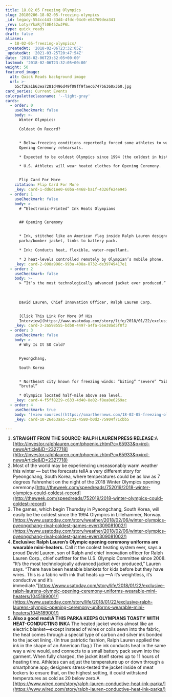 ```yaml
---
title: 18.02.05 Freezing Olympics
slug: 20180206-18-02-05-freezing-olympics
_id: legacy-554cc443-33d4-4fdc-94c0-e64769dea341
_rev: LotyrYkaRjTl0E452wJP6L
type: quick_reads
draft: false
aliases:
  - 18-02-05-freezing-olympics/
_createdAt: '2018-02-06T23:32:05Z'
_updatedAt: '2021-03-25T20:47:54Z'
date: '2018-02-06T23:32:05+00:00'
lastmod: '2018-02-06T23:32:05+00:00'
weight: 50
featured_image:
  alt: Quick Reads background image
  url: >-
    b5cf26a1b63ea7281d496d49f09ff9faec6747b6360x360.jpg
card_series: Current Events
colorpaletteclassname: '--light-gray'
cards:
  - order: 0
    useCheckmark: false
    body: >-
      Winter Olympics:  

      Coldest On Record?


      * Below-freezing conditions reportedly forced some athletes to walk out of
      Opening Ceremony rehearsals.

      * Expected to be coldest Olympics since 1994 (the coldest in history).

      * U.S. Athletes will wear heated clothes for Opening Ceremony.


      Flip Card For More
    citation: Flip Card For More
    _key: card-1-dd6d1ee0-60ba-4468-ba1f-4326fe24e945
  - order: 1
    useCheckmark: false
    body: >-
      # “Electronic-Printed” Ink Heats Olympians


      ## Opening Ceremony


      * Ink, stitched like an American flag inside Ralph Lauren designed
      parka/bomber jacket, links to battery pack.

      * Ink: Conducts heat, flexible, water-repellant.

      * 3 heat-levels controlled remotely by Olympian’s mobile phone.
    _key: card-2-098a998c-993a-408a-8732-de39749417e1
  - order: 2
    useCheckmark: false
    body: >-
      > “It’s the most technologically advanced jacket ever produced.”  
        
        
        
      David Lauren, Chief Innovation Officer, Ralph Lauren Corp.


      [Click This Link For More Of His
      Interview](https://www.usatoday.com/story/life/2018/01/22/exclusive-ralph-laurens-olympic-opening-ceremony-uniforms-wearable-mini-heaters/1045189001/)
    _key: card-3-3a598555-bdb8-4497-a4fa-56e38ad5f0f3
  - order: 3
    useCheckmark: false
    body: >-
      # Why Is It SO Cold?


      Pyeongchang,  

      South Korea


      * Northeast city known for freezing winds: “biting” “severe” “Siberian”
      “brutal”

      * Olympics located half-mile above sea level.
    _key: card-4-f5ff8229-c633-4d40-8e02-f8ea0e6269ac
  - order: 4
    useCheckmark: true
    body: '[view sources](https://smarthernews.com/18-02-05-freezing-olympics/)'
    _key: card-10-26e53aa5-cc2a-4580-b0d2-75904f71cbb5

---
```

1. **STRAIGHT FROM THE SOURCE: RALPH LAUREN PRESS RELEASE**:A [http://investor.ralphlauren.com/phoenix.zhtml?c=65933&p=irol-newsArticle&ID=2327718](http://investor.ralphlauren.com/phoenix.zhtml?c=65933&p=irol-newsArticle&ID=2327718)
2. Most of the world may be experiencing unseasonably warm weather this winter — but the forecasts tellA a very different story for Pyeongchang, South Korea, where temperatures could be as low as 7 degrees Fahrenheit on the night of the 2018 Winter Olympics opening ceremony.[http://theweek.com/speedreads/752019/2018-winter-olympics-could-coldest-record](http://theweek.com/speedreads/752019/2018-winter-olympics-could-coldest-record)
3. The games, which begin Thursday in Pyeongchang, South Korea, will easily be the coldest since the 1994 Olympics in Lillehammer, Norway.  
[https://www.usatoday.com/story/weather/2018/02/06/winter-olympics-pyeongchang-rival-coldest-games-ever/309081002/](https://www.usatoday.com/story/weather/2018/02/06/winter-olympics-pyeongchang-rival-coldest-games-ever/309081002/)
4. **Exclusive: Ralph Lauren’s Olympic opening ceremony uniforms are wearable mini-heaters.** Call it the coolest heating system ever, says a proud David Lauren, son of Ralph and chief innovation officer for Ralph Lauren Corp., chief outfitter for the U.S. Olympic Committee since 2008. “It’s the most technologically advanced jacket ever produced,” Lauren says. “There have been heatable blankets for kids before but they have wires. This is a fabric with ink that heats up —A it’s weightless, it’s conductive and it’s immediate.”[https://www.usatoday.com/story/life/2018/01/22/exclusive-ralph-laurens-olympic-opening-ceremony-uniforms-wearable-mini-heaters/1045189001/](https://www.usatoday.com/story/life/2018/01/22/exclusive-ralph-laurens-olympic-opening-ceremony-uniforms-wearable-mini-heaters/1045189001/)
5. **Also a good read:A THIS PARKA KEEPS OLYMPIANS TOASTY WITH HEAT-CONDUCTING INK**A The heated jacket works almost like an electric blanket—except instead of wires or coils sewn into the fabric, the heat comes through a special type of carbon and silver ink bonded to the jacket lining. (In true patriotic fashion, Ralph Lauren applied the ink in the shape of an American flag.) The ink conducts heat in the same way a wire would, and connects to a small battery pack sewn into the garment. When fully charged, the jacket itself stores up to 11 hours of heating time. Athletes can adjust the temperature up or down through a smartphone app; designers stress-tested the jacket inside of meat lockers to ensure that, on the highest setting, it could withstand temperatures as cold as 20 below zero.A [https://www.wired.com/story/ralph-lauren-conductive-heat-ink-parka/](https://www.wired.com/story/ralph-lauren-conductive-heat-ink-parka/)